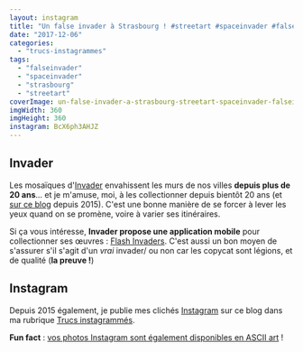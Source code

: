 ```yaml
---
layout: instagram
title: "Un false invader à Strasbourg ! #streetart #spaceinvader #falseinvader"
date: "2017-12-06"
categories: 
  - "trucs-instagrammes"
tags: 
  - "falseinvader"
  - "spaceinvader"
  - "strasbourg"
  - "streetart"
coverImage: un-false-invader-a-strasbourg-streetart-spaceinvader-falseinvader.jpg
imgWidth: 360
imgHeight: 360
instagram: BcX6ph3AHJZ
---
```


## Invader

Les mosaïques d'[Invader](https://fr.wikipedia.org/wiki/Invader_%28artiste%29) envahissent les murs de nos villes **depuis plus de 20 ans**... et je m'amuse, moi, à les collectionner depuis bientôt 20 ans (et [sur ce blog](https://www.6x8.org/tag/spaceinvader/) depuis 2015). C'est une bonne manière de se forcer à lever les yeux quand on se promène, voire à varier ses itinéraires.

Si ça vous intéresse, **Invader propose une application mobile** pour collectionner ses œuvres : [Flash Invaders](http://www.space-invaders.com/flashinvaders/). C'est aussi un bon moyen de s'assurer s'il s'agit d'un _vrai_ invader/ ou non car les copycat sont légions, et de qualité (**la preuve !**)

## Instagram

Depuis 2015 également, je publie mes clichés [Instagram](https://www.instagram.com/zemoko/) sur ce blog dans ma rubrique [Trucs instagrammés](/category/trucs-pris-en-photos/trucs-instagrammes/).

**Fun fact** : [vos photos Instagram sont également disponibles en ASCII art](https://www.6x8.org/2016/01/le-saviez-tu-instagram-en-ascii-art/) !
